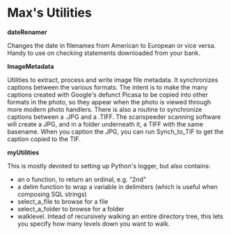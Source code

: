 # Max's Utilities

**dateRenamer**<p>
Changes the date in filenames from American to European or vice versa.  Handy to use on checking statements downloaded from your bank.

<b>ImageMetadata</b><p>
Utilities to extract, process and write image file metadata.
It synchronizes captions between the various formats.
The intent is to make the many captions created with Google's defunct Picasa
to be copied into other formats in the photo, so they appear when the
photo is viewed through more modern photo handlers.
There is also a routine to synchronize captions between a .JPG and a .TIFF.
The scanspeeder scanning software will create a JPG, and in a folder underneath it,
a TIFF with the same basename.  When you caption the JPG, you can run Synch_to_TIF
to get the caption copied to the TIF.

<b>myUtilities</b><p>
This is mostly devoted to setting up Python's logger, but also contains:
* an o function, to return an ordinal, e.g. "2nd"
* a delim function to wrap a variable in delimiters (which is useful when composing SQL strings)
* select_a_file to browse for a file
* select_a_folder to browse for a folder
* walklevel.  Intead of recursively walking an entire directory tree, this lets you specify how many levels down you want to walk.

